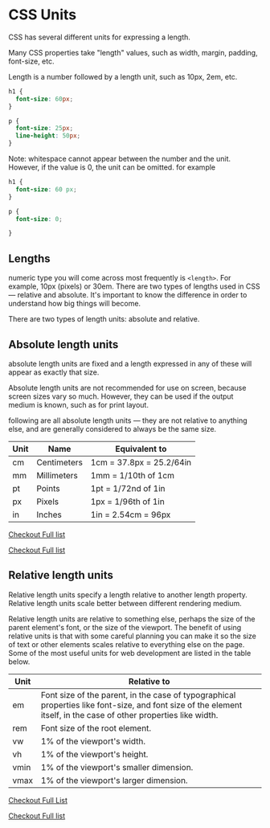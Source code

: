 # CSS Units

CSS has several different units for expressing a length.

Many CSS properties take "length" values, such as width, margin, padding, font-size, etc.

Length is a number followed by a length unit, such as 10px, 2em, etc.

```css
h1 {
  font-size: 60px;
}

p {
  font-size: 25px;
  line-height: 50px;
}
```

Note: whitespace cannot appear between the number and the unit. However, if the value is 0, the unit can be omitted. for example

```css
h1 {
  font-size: 60 px;
}

p {
  font-size: 0;

}
```
## Lengths

numeric type you will come across most frequently is `<length>`. For example, 10px (pixels) or 30em. There are two types of lengths used in CSS — relative and absolute. It's important to know the difference in order to understand how big things will become.

There are two types of length units: absolute and relative.

## Absolute length units
absolute length units are fixed and a length expressed in any of these will appear as exactly that size.

Absolute length units are not recommended for use on screen, because screen sizes vary so much. However, they can be used if the output medium is known, such as for print layout.

following are all absolute length units — they are not relative to anything else, and are generally considered to always be the same size.

Unit |	Name | Equivalent to
--- | ---- | --- 
cm	| Centimeters |	1cm = 37.8px = 25.2/64in
mm	| Millimeters |	1mm = 1/10th of 1cm
pt	| Points	| 1pt = 1/72nd of 1in
px	| Pixels	| 1px = 1/96th of 1in
in	| Inches	| 1in = 2.54cm = 96px

[Checkout Full list](https://developer.mozilla.org/en-US/docs/Learn/CSS/Building_blocks/Values_and_units, "MDN")

[Checkout Full list](https://www.w3schools.com/cssref/css_units.php, "W3School")

## Relative length units
Relative length units specify a length relative to another length property. Relative length units scale better between different rendering medium.

Relative length units are relative to something else, perhaps the size of the parent element's font, or the size of the viewport. The benefit of using relative units is that with some careful planning you can make it so the size of text or other elements scales relative to everything else on the page. Some of the most useful units for web development are listed in the table below.

Unit |	Relative to 
--- | --- 
em |	Font  size of the parent, in the case of typographical properties like font-size, and font size of the element itself, in the case of other properties like width.
rem	|Font size of the root element.
vw	|1% of the viewport's width.
vh	|1% of the viewport's height.
vmin|	1% of the viewport's smaller dimension.
vmax|	1% of the viewport's larger dimension.

[Checkout Full List](https://developer.mozilla.org/en-US/docs/Learn/CSS/Building_blocks/Values_and_units, "MDN")

[Checkout Full list](https://www.w3schools.com/cssref/css_units.php, "W3School")